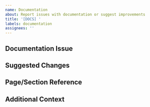 ```yaml
---
name: Documentation
about: Report issues with documentation or suggest improvements
title: '[DOCS] '
labels: documentation
assignees: ''
---
```


## Documentation Issue
<!-- Describe what's incorrect, unclear, or missing in the documentation -->

## Suggested Changes
<!-- Describe what should be changed or added to improve the documentation -->

## Page/Section Reference
<!-- Link to or name the specific page/section in question -->

## Additional Context
<!-- Any other context or screenshots that might help explain the issue -->